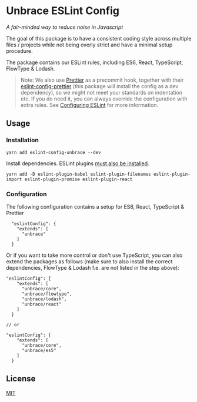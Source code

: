 # Unbrace ESLint Config

_A fair-minded way to reduce noise in Javascript_

The goal of this package is to have a consistent coding style across multiple files / projects while not being overly strict and have a minimal setup procedure.

The package contains our ESLint rules, including ES6, React, TypeScript, FlowType & Lodash.

> Note: We also use [Prettier](https://github.com/prettier/prettier) as a precommit hook, together with their [eslint-config-prettier](https://github.com/prettier/eslint-config-prettier) (this package will install the config as a dev dependency), so we might not meet your standards on indentation etc. If you do need it, you can always override the configuration with extra rules. See [Configuring ESLint](https://eslint.org/docs/user-guide/configuring) for more information.

## Usage

### Installation

```
yarn add eslint-config-unbrace --dev
```

Install dependencies. ESLint plugins [must also be installed](https://github.com/eslint/rfcs/pull/5).

```
yarn add -D eslint-plugin-babel eslint-plugin-filenames eslint-plugin-import eslint-plugin-promise eslint-plugin-react
```

### Configuration

The following configuration contains a setup for ES6, React, TypeScript & Prettier

```
  "eslintConfig": {
    "extends": [
      "unbrace"
    ]
  }
```

Or if you want to take more control or don't use TypeScript, you can also extend the packages as follows (make sure to also install the correct dependencies, FlowType & Lodash f.e. are not listed in the step above):

```
"eslintConfig": {
    "extends": [
      "unbrace/core",
      "unbrace/flowtype",
      "unbrace/lodash",
      "unbrace/react"
    ]
  }

// or

"eslintConfig": {
    "extends": [
      "unbrace/core",
      "unbrace/es5"
    ]
  }
```

## License

[MIT](LICENSE)
